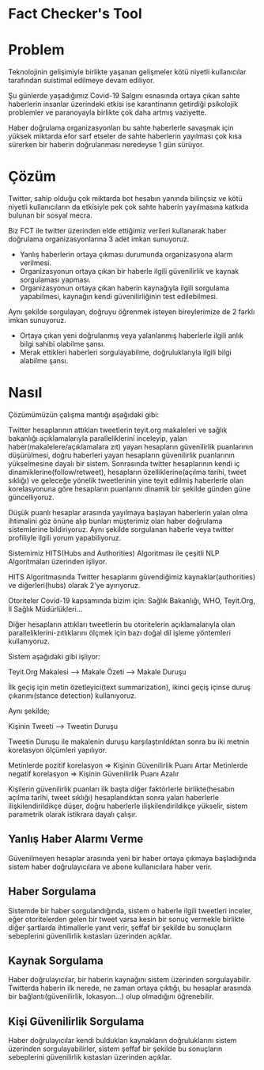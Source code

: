 # Fact Checker's Tool

# Problem

Teknolojinin gelişimiyle birlikte yaşanan gelişmeler kötü niyetli kullanıcılar tarafından suistimal edilmeye devam ediliyor. 

Şu günlerde yaşadığımız Covid-19 Salgını esnasında ortaya çıkan sahte haberlerin insanlar üzerindeki etkisi ise karantinanın getirdiği psikolojik problemler ve paranoyayla birlikte çok daha artmış vaziyette. 

Haber doğrulama organizasyonları bu sahte haberlerle savaşmak için yüksek miktarda efor sarf etseler de sahte haberlerin yayılması çok kısa sürerken bir haberin doğrulanması neredeyse 1 gün sürüyor.

# Çözüm

Twitter, sahip olduğu çok miktarda bot hesabın yanında bilinçsiz ve kötü niyetli kullanıcıların da etkisiyle pek çok sahte haberin yayılmasına katkıda bulunan bir sosyal mecra. 

Biz FCT ile twitter üzerinden elde ettiğimiz verileri kullanarak haber doğrulama organizasyonlarına 3 adet imkan sunuyoruz.

- Yanlış haberlerin ortaya çıkması durumunda organizasyona alarm verilmesi.
- Organizasyonun ortaya çıkan bir haberle ilgili güvenilirlik ve kaynak sorgulaması yapması.
- Organizasyonun ortaya çıkan haberin kaynağıyla ilgili sorgulama yapabilmesi, kaynağın kendi güvenilirliğinin test edilebilmesi.


Aynı şekilde sorgulayan, doğruyu öğrenmek isteyen bireylerimize de 2 farklı imkan sunuyoruz.

- Ortaya çıkan yeni doğrulanmış veya yalanlanmış haberlerle ilgili anlık bilgi sahibi olabilme şansı.
- Merak ettikleri haberleri sorgulayabilme, doğruluklarıyla ilgili bilgi alabilme şansı.


# Nasıl

Çözümümüzün çalışma mantığı aşağıdaki gibi:

Twitter hesaplarının attıkları tweetlerin teyit.org makaleleri ve sağlık bakanlığı açıklamalarıyla paralleliklerini inceleyip, yalan haber(makalelere/açıklamalara zıt) yayan hesapların güvenilirlik puanlarının düşürülmesi, doğru haberleri yayan hesapların güvenilirlik puanlarının yükselmesine dayalı bir sistem. Sonrasında twitter hesaplarının kendi iç dinamiklerine(follow/retweet), hesapların özelliklerine(açılma tarihi, tweet sıklığı) ve geleceğe yönelik tweetlerinin yine teyit edilmiş haberlerle olan korelasyonuna göre hesapların puanlarını dinamik bir şekilde günden güne güncelliyoruz. 

Düşük puanlı hesaplar arasında yayılmaya başlayan haberlerin yalan olma ihtimalini göz önüne alıp bunları müşterimiz olan haber doğrulama sistemlerine bildiriyoruz. Aynı şekilde sorgulanan haberle veya twitter profiliyle ilgili yorum yapabiliyoruz.

Sistemimiz HITS(Hubs and Authorities) Algoritması ile çeşitli NLP Algoritmaları üzerinden işliyor.

HITS Algoritmasında Twitter hesaplarını güvendiğimiz kaynaklar(authorities) ve diğerleri(hubs) olarak 2'ye ayırıyoruz. 

Otoriteler Covid-19 kapsamında bizim için: Sağlık Bakanlığı, WHO, Teyit.Org, İl Sağlık Müdürlükleri...

Diğer hesapların attıkları tweetlerin bu otoritelerin açıklamalarıyla olan paralleliklerini-zıtlıklarını ölçmek için bazı doğal dil işleme yöntemleri kullanıyoruz.

Sistem aşağıdaki gibi işliyor:

Teyit.Org Makalesi --> Makale Özeti --> Makale Duruşu

İlk geçiş için metin özetleyici(text summarization), ikinci geçiş içinse duruş çıkarımı(stance detection) kullanıyoruz. 

Aynı şekilde;

Kişinin Tweeti --> Tweetin Duruşu

Tweetin Duruşu ile makalenin duruşu karşılaştırıldıktan sonra bu iki metnin korelasyon ölçümleri yapılıyor.

Metinlerde pozitif korelasyon => Kişinin Güvenilirlik Puanı Artar
Metinlerde negatif korelasyon => Kişinin Güvenilirlik Puanı Azalır

Kişilerin güvenilirlik puanları ilk başta diğer faktörlerle birlikte(hesabın açılma tarihi, tweet sıklığı) hesaplandıktan sonra yalan haberlerle ilişkilendirildikçe düşer, doğru haberlerle ilişkilendirildikçe yükselir, sistem parametrik olarak istikrara dayalı çalışır.

## Yanlış Haber Alarmı Verme

Güvenilmeyen hesaplar arasında yeni bir haber ortaya çıkmaya başladığında sistem haber doğrulayıcılara ve abone kullanıcılara haber verir.

## Haber Sorgulama

Sistemde bir haber sorgulandığında, sistem o haberle ilgili tweetleri inceler, eğer otoritelerden gelen bir tweet varsa kesin bir sonuç vermekle birlikte diğer şartlarda ihtimallerle yanıt verir, şeffaf bir şekilde bu sonuçların sebeplerini güvenilirlik kıstasları üzerinden açıklar.

## Kaynak Sorgulama

Haber doğrulayıcılar, bir haberin kaynağını sistem üzerinden sorgulayabilir. Twitterda haberin ilk nerede, ne zaman ortaya çıktığı, bu hesaplar arasında bir bağlantı(güvenilirlik, lokasyon...) olup olmadığını öğrenebilir.

## Kişi Güvenilirlik Sorgulama

Haber doğrulayıcılar kendi buldukları kaynakların doğruluklarını sistem üzerinden sorgulayabilirler, sistem şeffaf bir şekilde bu sonuçların sebeplerini güvenilirlik kıstasları üzerinden açıklar.